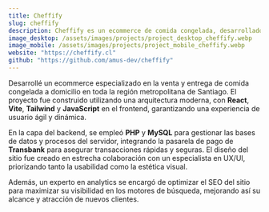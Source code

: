 ```yaml
---
title: Cheffify
slug: cheffify
description: Cheffify es un ecommerce de comida congelada, desarrollado en React JS con pagos seguros de Transbank y admin en WordPress.
image_desktop: /assets/images/projects/project_desktop_cheffify.webp
image_mobile: /assets/images/projects/project_mobile_cheffify.webp
website: "https://cheffify.cl"
github: "https://github.com/amus-dev/cheffify"
---
```


Desarrollé un ecommerce especializado en la venta y entrega de comida congelada a domicilio en toda la región metropolitana de Santiago. El proyecto fue construido utilizando una arquitectura moderna, con **React**, **Vite**, **Tailwind** y **JavaScript** en el frontend, garantizando una experiencia de usuario ágil y dinámica.

En la capa del backend, se empleó **PHP** y **MySQL** para gestionar las bases de datos y procesos del servidor, integrando la pasarela de pago de **Transbank** para asegurar transacciones rápidas y seguras. El diseño del sitio fue creado en estrecha colaboración con un especialista en UX/UI, priorizando tanto la usabilidad como la estética visual.

Además, un experto en analytics se encargó de optimizar el SEO del sitio para maximizar su visibilidad en los motores de búsqueda, mejorando así su alcance y atracción de nuevos clientes.
